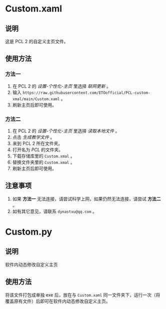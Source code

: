 # Custom.xaml

## 说明

这是 PCL 2 的自定义主页文件。

## 使用方法

### 方法一

1. 在 PCL 2 的 *设置-个性化-主页* 里选择 *联网更新* 。
2. 输入 `https://raw.githubusercontent.com/ETOofficial/PCL-custom-xmal/main/Custom.xaml` 。
3. 刷新主页后即可使用。

### 方法二

1. 在 PCL 2 的 *设置-个性化-主页* 里选择 *读取本地文件* 。
2. 点击 *生成教学文件* 。
3. 来到 PCL 2 所在文件夹。
4. 打开名为 *PCL* 的文件夹。
5. 下载存储库里的 `Custom.xmal` 。
6. 替换文件夹里的 `Custom.xmal` 。
7. 刷新主页后即可使用。

## 注意事项

1. 如果 **方法一** 无法连接，请尝试科学上网，如果仍然无法连接，请尝试 **方法二** 。
2. 如有其它意见，请联系 `dynastxu@qq.com` 。


# Custom.py

## 说明

软件内动态修改自定义主页

## 使用方法

将该文件打包成单独 exe 后，放在与 `Custom.xaml` 同一文件夹下，运行一次（将覆盖原有文件）后即可在软件内动态修改自定义主页。
